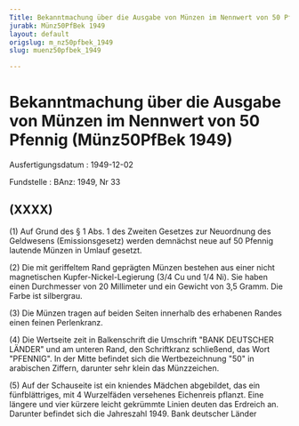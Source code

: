 ```yaml
---
Title: Bekanntmachung über die Ausgabe von Münzen im Nennwert von 50 Pfennig
jurabk: Münz50PfBek 1949
layout: default
origslug: m_nz50pfbek_1949
slug: muenz50pfbek_1949

---
```


# Bekanntmachung über die Ausgabe von Münzen im Nennwert von 50 Pfennig (Münz50PfBek 1949)

Ausfertigungsdatum
:   1949-12-02

Fundstelle
:   BAnz: 1949, Nr 33



## (XXXX)

(1) Auf Grund des § 1 Abs. 1 des Zweiten Gesetzes zur Neuordnung des Geldwesens (Emissionsgesetz) werden demnächst neue auf 50 Pfennig lautende Münzen in Umlauf gesetzt.

(2) Die mit geriffeltem Rand geprägten Münzen bestehen aus einer nicht magnetischen Kupfer-Nickel-Legierung (3/4 Cu und 1/4 Ni). Sie haben einen Durchmesser von 20 Millimeter und ein Gewicht von 3,5 Gramm. Die Farbe ist silbergrau.

(3) Die Münzen tragen auf beiden Seiten innerhalb des erhabenen Randes einen feinen Perlenkranz.

(4) Die Wertseite zeit in Balkenschrift die Umschrift "BANK DEUTSCHER LÄNDER" und am unteren Rand, den Schriftkranz schließend, das Wort "PFENNIG". In der Mitte befindet sich die Wertbezeichnung "50" in arabischen Ziffern, darunter sehr klein das Münzzeichen.

(5) Auf der Schauseite ist ein kniendes Mädchen abgebildet, das ein fünfblättriges, mit 4 Wurzelfäden versehenes Eichenreis pflanzt. Eine längere und vier kürzere leicht gekrümmte Linien deuten das Erdreich an. Darunter befindet sich die Jahreszahl 1949.
Bank deutscher Länder

